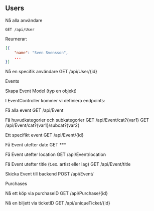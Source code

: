 ## Users

Nå alla användare
```
GET /api/User
```
Reurnerar:
```json
[{
    "name": "Sven Svensson",
    ...
}]
```

Nå en specifik användare
GET /api/User/{id}


Events

Skapa Event Model (typ en objekt)

I EventController kommer vi definiera endpoints:

Få alla event
GET /api/Event

Få huvudkategorier och subkategorier
GET /api/Event/cat?{var1}
GET /api/Event/cat?{var1}/subcat?{var2}

Ett specifikt event
GET /api/Event/{id}

Få Event utefter date
GET ***

Få Event utefter location
GET /api/Event/location

Få Event utefter title (t.ex. artist eller lag)
GET /api/Event/title

Skicka Event till backend
POST /api/Event/


Purchases

Nå ett köp via purchaseID
GET /api/Purchase/{id}

Nå en biljett via ticketID
GET /api/uniqueTicket/{id}








